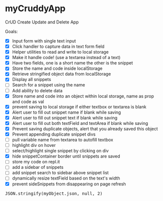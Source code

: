 # myCruddyApp
CrUD Create Update and Delete App


Goals:

- [x] Input form with single text input
- [x] Click handler to capture data in text form field
- [x] Helper utilities to read and write to local storage
- [x] Make it handle code! (use a textarea instead of a text)
- [x] Have two fields, one is a short name the other is the snippet
- [x] Store the name and code inside localStorage
- [x] Retrieve stringified object data from localStorage
- [x] Display all snippets
- [ ] Search for a snippet using the name
- [ ] Add ability to delete data 
- [x] Store name and code into an object within local storage, name as prop and code as val
- [x] prevent saving to local storage if either textbox or textarea is blank
- [x] Alert user to fill out snippet name if blank while saving
- [x] Alert user to fill out snippet text if blank while saving
- [x] Alert user to fill out both textField and textArea if blank while saving
- [x] Prevent saving duplicate objects, alert that you already saved this object
- [x] Prevent appending duplicate snippet divs
- [ ] pull variable name from textarea to autofill textbox
- [ ] highlight div on hover
- [ ] select/highlight single snippet by clicking on div
- [x] hide snippetContainer border until snippets are saved
- [ ] store my code on repl.it
- [ ] add a sidebar of snippets
- [ ] add snippet search to sidebar above snippet list
- [ ] dynamically resize textField based on the text's width
- [x] prevent sideSnippets from disappearing on page refresh

<pre>JSON.stringify(myObject.json, null, 2)</pre>
<code></code>